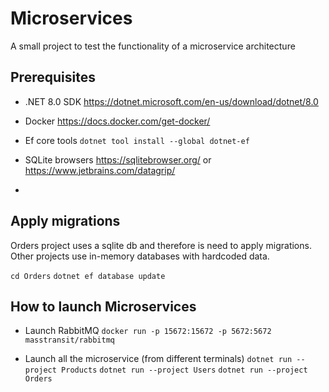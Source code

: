 # Microservices

A small project to test the functionality of a microservice architecture

## Prerequisites

- .NET 8.0 SDK
https://dotnet.microsoft.com/en-us/download/dotnet/8.0

- Docker
https://docs.docker.com/get-docker/

- Ef core tools
`dotnet tool install --global dotnet-ef`

- SQLite browsers
https://sqlitebrowser.org/
or
https://www.jetbrains.com/datagrip/
- 
## Apply migrations
Orders project uses a sqlite db and therefore is need to apply migrations.
Other projects use in-memory databases with hardcoded data.

`cd Orders`
`dotnet ef database update`

## How to launch Microservices

- Launch RabbitMQ
`docker run -p 15672:15672 -p 5672:5672 masstransit/rabbitmq`

- Launch all the microservice (from different terminals)
`dotnet run --project Products`
`dotnet run --project Users`
`dotnet run --project Orders`

